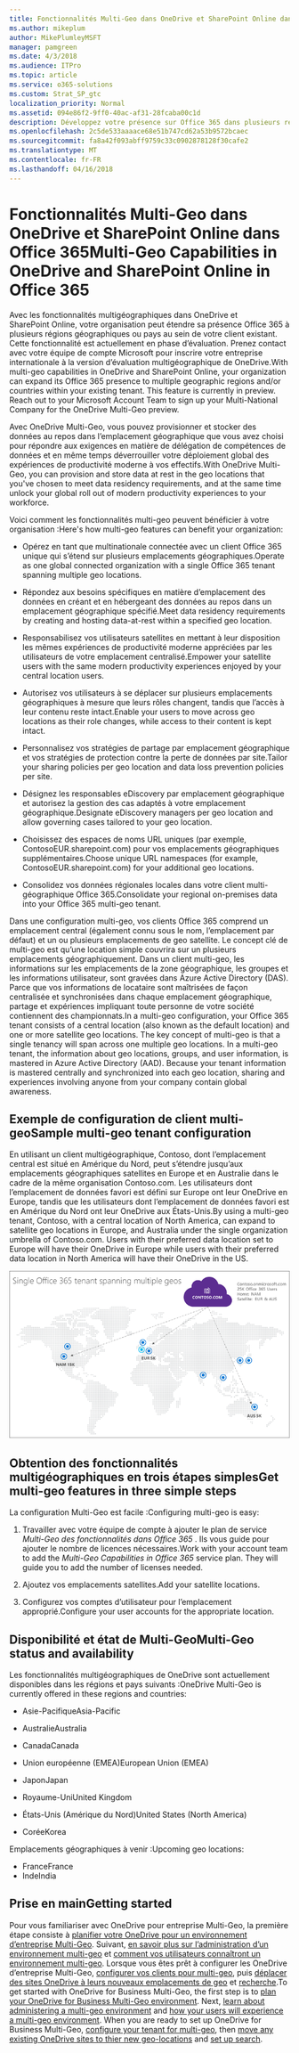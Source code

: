 ```yaml
---
title: Fonctionnalités Multi-Geo dans OneDrive et SharePoint Online dans Office 365
ms.author: mikeplum
author: MikePlumleyMSFT
manager: pamgreen
ms.date: 4/3/2018
ms.audience: ITPro
ms.topic: article
ms.service: o365-solutions
ms.custom: Strat_SP_gtc
localization_priority: Normal
ms.assetid: 094e86f2-9ff0-40ac-af31-28fcaba00c1d
description: Développez votre présence sur Office 365 dans plusieurs régions géographiques avec des capacités multi-geo dans SharePoint Online et de OneDrive.
ms.openlocfilehash: 2c5de533aaaace68e51b747cd62a53b9572bcaec
ms.sourcegitcommit: fa8a42f093abff9759c33c0902878128f30cafe2
ms.translationtype: MT
ms.contentlocale: fr-FR
ms.lasthandoff: 04/16/2018
---
```

# <a name="multi-geo-capabilities-in-onedrive-and-sharepoint-online-in-office-365"></a><span data-ttu-id="3b392-103">Fonctionnalités Multi-Geo dans OneDrive et SharePoint Online dans Office 365</span><span class="sxs-lookup"><span data-stu-id="3b392-103">Multi-Geo Capabilities in OneDrive and SharePoint Online in Office 365</span></span>

<span data-ttu-id="3b392-p101">Avec les fonctionnalités multigéographiques dans OneDrive et SharePoint Online, votre organisation peut étendre sa présence Office 365 à plusieurs régions géographiques ou pays au sein de votre client existant. Cette fonctionnalité est actuellement en phase d’évaluation. Prenez contact avec votre équipe de compte Microsoft pour inscrire votre entreprise internationale à la version d’évaluation multigéographique de OneDrive.</span><span class="sxs-lookup"><span data-stu-id="3b392-p101">With multi-geo capabilities in OneDrive and SharePoint Online, your organization can expand its Office 365 presence to multiple geographic regions and/or countries within your existing tenant. This feature is currently in preview. Reach out to your Microsoft Account Team to sign up your Multi-National Company for the OneDrive Multi-Geo preview.</span></span>
  
<span data-ttu-id="3b392-107">Avec OneDrive Multi-Geo, vous pouvez provisionner et stocker des données au repos dans l’emplacement géographique que vous avez choisi pour répondre aux exigences en matière de délégation de compétences de données et en même temps déverrouiller votre déploiement global des expériences de productivité moderne à vos effectifs.</span><span class="sxs-lookup"><span data-stu-id="3b392-107">With OneDrive Multi-Geo, you can provision and store data at rest in the geo locations that you've chosen to meet data residency requirements, and at the same time unlock your global roll out of modern productivity experiences to your workforce.</span></span>
  
<span data-ttu-id="3b392-108">Voici comment les fonctionnalités multi-geo peuvent bénéficier à votre organisation :</span><span class="sxs-lookup"><span data-stu-id="3b392-108">Here's how multi-geo features can benefit your organization:</span></span>
  
- <span data-ttu-id="3b392-109">Opérez en tant que multinationale connectée avec un client Office 365 unique qui s’étend sur plusieurs emplacements géographiques.</span><span class="sxs-lookup"><span data-stu-id="3b392-109">Operate as one global connected organization with a single Office 365 tenant spanning multiple geo locations.</span></span>
    
- <span data-ttu-id="3b392-110">Répondez aux besoins spécifiques en matière d’emplacement des données en créant et en hébergeant des données au repos dans un emplacement géographique spécifié.</span><span class="sxs-lookup"><span data-stu-id="3b392-110">Meet data residency requirements by creating and hosting data-at-rest within a specified geo location.</span></span>
    
- <span data-ttu-id="3b392-111">Responsabilisez vos utilisateurs satellites en mettant à leur disposition les mêmes expériences de productivité moderne appréciées par les utilisateurs de votre emplacement centralisé.</span><span class="sxs-lookup"><span data-stu-id="3b392-111">Empower your satellite users with the same modern productivity experiences enjoyed by your central location users.</span></span>
    
- <span data-ttu-id="3b392-112">Autorisez vos utilisateurs à se déplacer sur plusieurs emplacements géographiques à mesure que leurs rôles changent, tandis que l’accès à leur contenu reste intact.</span><span class="sxs-lookup"><span data-stu-id="3b392-112">Enable your users to move across geo locations as their role changes, while access to their content is kept intact.</span></span>
    
- <span data-ttu-id="3b392-113">Personnalisez vos stratégies de partage par emplacement géographique et vos stratégies de protection contre la perte de données par site.</span><span class="sxs-lookup"><span data-stu-id="3b392-113">Tailor your sharing policies per geo location and data loss prevention policies per site.</span></span>
    
- <span data-ttu-id="3b392-114">Désignez les responsables eDiscovery par emplacement géographique et autorisez la gestion des cas adaptés à votre emplacement géographique.</span><span class="sxs-lookup"><span data-stu-id="3b392-114">Designate eDiscovery managers per geo location and allow governing cases tailored to your geo location.</span></span>
    
- <span data-ttu-id="3b392-115">Choisissez des espaces de noms URL uniques (par exemple, ContosoEUR.sharepoint.com) pour vos emplacements géographiques supplémentaires.</span><span class="sxs-lookup"><span data-stu-id="3b392-115">Choose unique URL namespaces (for example, ContosoEUR.sharepoint.com) for your additional geo locations.</span></span>
    
- <span data-ttu-id="3b392-116">Consolidez vos données régionales locales dans votre client multi-géographique Office 365.</span><span class="sxs-lookup"><span data-stu-id="3b392-116">Consolidate your regional on-premises data into your Office 365 multi-geo tenant.</span></span>
    
<span data-ttu-id="3b392-p102">Dans une configuration multi-geo, vos clients Office 365 comprend un emplacement central (également connu sous le nom, l’emplacement par défaut) et un ou plusieurs emplacements de geo satellite. Le concept clé de multi-geo est qu’une location simple couvrira sur un plusieurs emplacements géographiquement. Dans un client multi-geo, les informations sur les emplacements de la zone géographique, les groupes et les informations utilisateur, sont gravées dans Azure Active Directory (DAS). Parce que vos informations de locataire sont maîtrisées de façon centralisée et synchronisées dans chaque emplacement géographique, partage et expériences impliquant toute personne de votre société contiennent des championnats.</span><span class="sxs-lookup"><span data-stu-id="3b392-p102">In a multi-geo configuration, your Office 365 tenant consists of a central location (also known as the default location) and one or more satellite geo locations. The key concept of multi-geo is that a single tenancy will span across one multiple geo locations. In a multi-geo tenant, the information about geo locations, groups, and user information, is mastered in Azure Active Directory (AAD). Because your tenant information is mastered centrally and synchronized into each geo location, sharing and experiences involving anyone from your company contain global awareness.</span></span>
  
## <a name="sample-multi-geo-tenant-configuration"></a><span data-ttu-id="3b392-121">Exemple de configuration de client multi-geo</span><span class="sxs-lookup"><span data-stu-id="3b392-121">Sample multi-geo tenant configuration</span></span>

<span data-ttu-id="3b392-122">En utilisant un client multigéographique, Contoso, dont l’emplacement central est situé en Amérique du Nord, peut s’étendre jusqu’aux emplacements géographiques satellites en Europe et en Australie dans le cadre de la même organisation Contoso.com. Les utilisateurs dont l’emplacement de données favori est défini sur Europe ont leur OneDrive en Europe, tandis que les utilisateurs dont l’emplacement de données favori est en Amérique du Nord ont leur OneDrive aux États-Unis.</span><span class="sxs-lookup"><span data-stu-id="3b392-122">By using a multi-geo tenant, Contoso, with a central location of North America, can expand to satellite geo locations in Europe, and Australia under the single organization umbrella of Contoso.com. Users with their preferred data location set to Europe will have their OneDrive in Europe while users with their preferred data location in North America will have their OneDrive in the US.</span></span>
  
![Carte du monde affichant les emplacements géographique de Contoso et autres emplacements disponibles geo](images/df317ccc-2e53-411d-9211-a5aee63ca1e5.png)
  
## <a name="get-multi-geo-features-in-three-simple-steps"></a><span data-ttu-id="3b392-124">Obtention des fonctionnalités multigéographiques en trois étapes simples</span><span class="sxs-lookup"><span data-stu-id="3b392-124">Get multi-geo features in three simple steps</span></span>

<span data-ttu-id="3b392-125">La configuration Multi-Geo est facile :</span><span class="sxs-lookup"><span data-stu-id="3b392-125">Configuring multi-geo is easy:</span></span>
  
1. <span data-ttu-id="3b392-p103">Travailler avec votre équipe de compte à ajouter le plan de service _Multi-Geo des fonctionnalités dans Office 365_ . Ils vous guide pour ajouter le nombre de licences nécessaires.</span><span class="sxs-lookup"><span data-stu-id="3b392-p103">Work with your account team to add the _Multi-Geo Capabilities in Office 365_ service plan. They will guide you to add the number of licenses needed.</span></span>
    
2. <span data-ttu-id="3b392-128">Ajoutez vos emplacements satellites.</span><span class="sxs-lookup"><span data-stu-id="3b392-128">Add your satellite locations.</span></span>
    
3. <span data-ttu-id="3b392-129">Configurez vos comptes d’utilisateur pour l’emplacement approprié.</span><span class="sxs-lookup"><span data-stu-id="3b392-129">Configure your user accounts for the appropriate location.</span></span>
    
## <a name="multi-geo-status-and-availability"></a><span data-ttu-id="3b392-130">Disponibilité et état de Multi-Geo</span><span class="sxs-lookup"><span data-stu-id="3b392-130">Multi-Geo status and availability</span></span>

<span data-ttu-id="3b392-131">Les fonctionnalités multigéographiques de OneDrive sont actuellement disponibles dans les régions et pays suivants :</span><span class="sxs-lookup"><span data-stu-id="3b392-131">OneDrive Multi-Geo is currently offered in these regions and countries:</span></span>
  
- <span data-ttu-id="3b392-132">Asie-Pacifique</span><span class="sxs-lookup"><span data-stu-id="3b392-132">Asia-Pacific</span></span>
    
- <span data-ttu-id="3b392-133">Australie</span><span class="sxs-lookup"><span data-stu-id="3b392-133">Australia</span></span>
    
- <span data-ttu-id="3b392-134">Canada</span><span class="sxs-lookup"><span data-stu-id="3b392-134">Canada</span></span>
    
- <span data-ttu-id="3b392-135">Union européenne (EMEA)</span><span class="sxs-lookup"><span data-stu-id="3b392-135">European Union (EMEA)</span></span>
    
- <span data-ttu-id="3b392-136">Japon</span><span class="sxs-lookup"><span data-stu-id="3b392-136">Japan</span></span>
    
- <span data-ttu-id="3b392-137">Royaume-Uni</span><span class="sxs-lookup"><span data-stu-id="3b392-137">United Kingdom</span></span>
    
- <span data-ttu-id="3b392-138">États-Unis (Amérique du Nord)</span><span class="sxs-lookup"><span data-stu-id="3b392-138">United States (North America)</span></span>
    
- <span data-ttu-id="3b392-139">Corée</span><span class="sxs-lookup"><span data-stu-id="3b392-139">Korea</span></span>
      
<span data-ttu-id="3b392-140">Emplacements géographiques à venir :</span><span class="sxs-lookup"><span data-stu-id="3b392-140">Upcoming geo locations:</span></span>
  
- <span data-ttu-id="3b392-141">France</span><span class="sxs-lookup"><span data-stu-id="3b392-141">France</span></span>
- <span data-ttu-id="3b392-142">Inde</span><span class="sxs-lookup"><span data-stu-id="3b392-142">India</span></span>
    
## <a name="getting-started"></a><span data-ttu-id="3b392-143">Prise en main</span><span class="sxs-lookup"><span data-stu-id="3b392-143">Getting started</span></span>

<span data-ttu-id="3b392-p104">Pour vous familiariser avec OneDrive pour entreprise Multi-Geo, la première étape consiste à [planifier votre OneDrive pour un environnement d’entreprise Multi-Geo](plan-for-multi-geo.md). Suivant, [en savoir plus sur l’administration d’un environnement multi-geo](administering-a-multi-geo-environment.md) et [comment vos utilisateurs connaîtront un environnement multi-geo](multi-geo-user-experience.md). Lorsque vous êtes prêt à configurer les OneDrive d’entreprise Multi-Geo, [configurer vos clients pour multi-geo](multi-geo-tenant-configuration.md), puis [déplacer des sites OneDrive à leurs nouveaux emplacements de geo](move-onedrive-between-geo-locations.md) et [recherche](configure-search-for-multi-geo.md).</span><span class="sxs-lookup"><span data-stu-id="3b392-p104">To get started with OneDrive for Business Multi-Geo, the first step is to [plan your OneDrive for Business Multi-Geo environment](plan-for-multi-geo.md). Next, [learn about administering a multi-geo environment](administering-a-multi-geo-environment.md) and [how your users will experience a multi-geo environment](multi-geo-user-experience.md). When you are ready to set up OneDrive for Business Multi-Geo, [configure your tenant for multi-geo](multi-geo-tenant-configuration.md), then [move any existing OneDrive sites to thier new geo-locations](move-onedrive-between-geo-locations.md) and [set up search](configure-search-for-multi-geo.md).</span></span>
